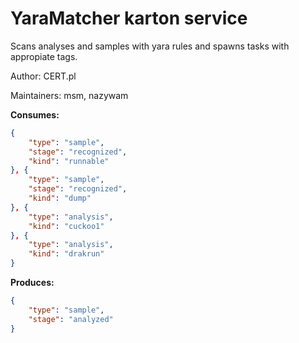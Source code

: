 # YaraMatcher karton service

Scans analyses and samples with yara rules and spawns tasks with appropiate tags.

Author: CERT.pl

Maintainers: msm, nazywam

**Consumes:**
```json
{
    "type": "sample",
    "stage": "recognized",
    "kind": "runnable"
}, {
    "type": "sample",
    "stage": "recognized",
    "kind": "dump"
}, {
    "type": "analysis",
    "kind": "cuckoo1"
}, {
    "type": "analysis",
    "kind": "drakrun"
}
```

**Produces:**
```json
{
    "type": "sample",
    "stage": "analyzed"
}
```
